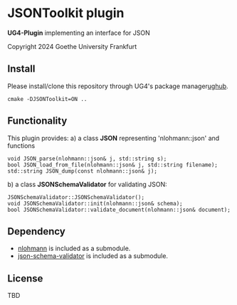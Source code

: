 # JSONToolkit plugin

**UG4-Plugin** implementing an interface for JSON

Copyright 2024 Goethe University Frankfurt

## Install
Please install/clone this repository through UG4's package manager[ughub](https://github.com/UG4/ughub).


 ```
 cmake -DJSONToolkit=ON ..
 ```

## Functionality

This plugin provides:
a) a class **JSON** representing 'nlohmann::json' and functions
 ```
void JSON_parse(nlohmann::json& j, std::string s);
bool JSON_load_from_file(nlohmann::json& j, std::string filename);
std::string JSON_dump(const nlohmann::json& j);
 ```
b) a class **JSONSchemaValidator** for validating JSON:
 ```
JSONSchemaValidator::JSONSchemaValidator();
void JSONSchemaValidator::init(nlohmann::json& schema);
bool JSONSchemaValidator::validate_document(nlohmann::json& document);
 ```



## Dependency
* [nlohmann](https://github.com/nlohmann/json) is included as a submodule.
* [json-schema-validator](https://github.com/pboettch/json-schema-validator) is included as a submodule.


## License
TBD
